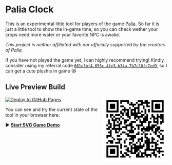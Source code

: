 # Palia Clock

This is an experimental little tool for players of the game [Palia](https://palia.com/).
So far it is just a little tool to show the in-game time, 
so you can check wether your crops need more water or your favorite NPC is awake.

*This project is neither affiliated with nor officially supported by the creators of Palia.*

If you have not played the game yet, I can highly recommend trying!
Kindly consider using my referral code [`661e3bf4-653c-4fe3-b34a-7b7c10fc7ed9`](https://accounts.palia.com/sign-up?referral=661e3bf4-653c-4fe3-b34a-7b7c10fc7ed9), so I can get a cute plushie in game 😻

## Live Preview Build
<img src="src/assets/ghpages-qrcode.png" align="right" width="200" height="200" alt="QR Code to launch Palia Clock">

[![Deploy to GitHub Pages](https://github.com/SharkyTheWhite/palia-clock/actions/workflows/deploy-gh-pages.yml/badge.svg)](https://github.com/SharkyTheWhite/palia-clock/actions/workflows/deploy-gh-pages.yml)

You can see and try the current state of the tool in your browser here:

**:arrow_forward: [Start SVG Game Demo](https://sharkythewhite.github.io/palia-clock/)**

